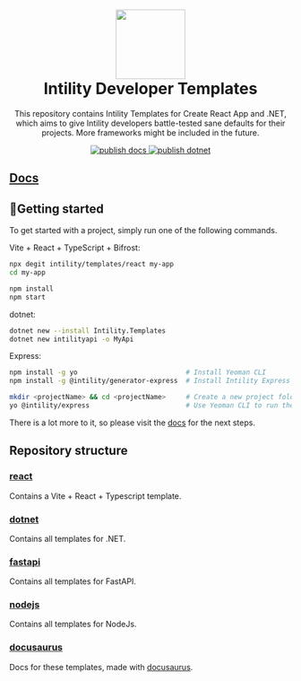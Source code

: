 <h1 align="center">
  <img src="https://avatars.githubusercontent.com/u/35199565" width="124px"/><br/>
  Intility Developer Templates
</h1>

<p align="center">
This repository contains Intility Templates for Create React App and .NET,
which aims to give Intility developers battle-tested sane defaults for their projects.
More frameworks might be included in the future.
</p>

<p align="center">
<a href="https://github.com/Intility/templates/actions">
    <img alt="publish docs" src="https://github.com/Intility/templates/actions/workflows/publish-docs.yml/badge.svg" style="max-width:100%;">
</a>

<a href="https://github.com/Intility/templates/actions">
    <img alt="publish dotnet" src="https://github.com/Intility/templates/actions/workflows/publish-dotnet.yml/badge.svg" style="max-width:100%;">
</a>
</p>

## [Docs](https://create.intility.app/)

## 🚀Getting started

To get started with a project, simply run one of the following commands.

Vite + React + TypeScript + Bifrost:

```bash
npx degit intility/templates/react my-app
cd my-app

npm install
npm start
```

dotnet:

```bash
dotnet new --install Intility.Templates
dotnet new intilityapi -o MyApi
```

Express:

```bash
npm install -g yo                           # Install Yeoman CLI
npm install -g @intility/generator-express  # Install Intility Express project generator

mkdir <projectName> && cd <projectName>     # Create a new project folder
yo @intility/express                        # Use Yeoman CLI to run the template generator
```

There is a lot more to it, so please visit the [docs](https://create.intility.app/) for the next steps.

## Repository structure

### [react](./react/)

Contains a Vite + React + Typescript template.

### [dotnet](./dotnet/)

Contains all templates for .NET.

### [fastapi](./fastapi/)

Contains all templates for FastAPI.

### [nodejs](./nodejs/)

Contains all templates for NodeJs.

### [docusaurus](./docusaurus)

Docs for these templates, made with [docusaurus](https://v2.docusaurus.io/).
